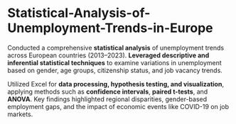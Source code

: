 # Statistical-Analysis-of-Unemployment-Trends-in-Europe

Conducted a comprehensive **statistical analysis** of unemployment trends across European countries (2013–2023). **Leveraged descriptive and inferential statistical techniques** to examine variations in unemployment based on gender, age groups, citizenship status, and job vacancy trends.

Utilized Excel for **data processing, hypothesis testing, and visualization**, applying methods such as **confidence intervals**, **paired t-tests**, and **ANOVA**. Key findings highlighted regional disparities, gender-based employment gaps, and the impact of economic events like COVID-19 on job markets.
